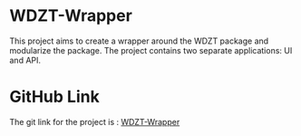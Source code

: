 # WDZT-Wrapper

This project aims to create a wrapper around the WDZT package and modularize the package.
The project contains two separate applications: UI and API. 

# GitHub Link

The git link for the project is : [WDZT-Wrapper](https://github.com/akisaini/wdzt-wrapper/)